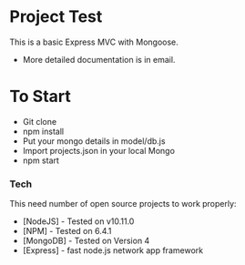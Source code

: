 # Project Test

This is a basic Express MVC with Mongoose.

  - More detailed documentation is in email.

# To Start

  - Git clone
  - npm install
  - Put your mongo details in model/db.js
  - Import projects.json in your local Mongo
  - npm start

### Tech

This need number of open source projects to work properly:

* [NodeJS] - Tested on v10.11.0
* [NPM] - Tested on 6.4.1
* [MongoDB] - Tested on Version 4
* [Express] - fast node.js network app framework